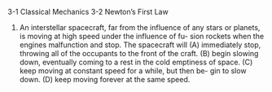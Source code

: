 3-1 Classical Mechanics 3-2 Newton’s First Law
1. An interstellar spacecraft, far from the influence of any stars or planets, is moving at high speed under the influence of fu- sion rockets when the engines malfunction and stop. The spacecraft will
(A) immediately stop, throwing all of the occupants to the front of the craft.
(B) begin slowing down, eventually coming to a rest in the cold emptiness of space.
(C) keep moving at constant speed for a while, but then be- gin to slow down.
(D) keep moving forever at the same speed.